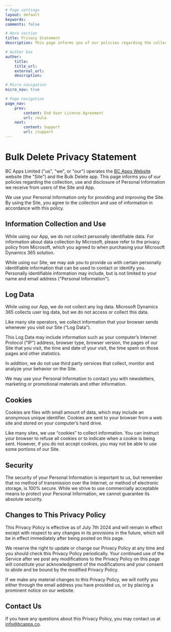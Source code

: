 ```yaml
---
# Page settings
layout: default
keywords:
comments: false

# Hero section
title: Privacy Statement
description: This page informs you of our policies regarding the collection, use, and disclosure of Personal Information we receive from users of the Bulk Delete App.

# Author box
author:
    title:
    title_url: 
    external_url: 
    description: 

# Micro navigation
micro_nav: true

# Page navigation
page_nav:
    prev:
        content: End User License Agreement
        url: /eula
    next:
        content: Support
        url: /support
---
```


# Bulk Delete Privacy Statement

BC Apps Limited ("us", "we", or "our") operates the [BC Apps Website](https://www.bcapps.co) website (the "Site") and the Bulk Delete app. This page informs you of our policies regarding the collection, use and disclosure of Personal Information we receive from users of the Site and App.

We use your Personal Information only for providing and improving the Site. By using the Site, you agree to the collection and use of information in accordance with this policy.

## Information Collection and Use

While using our App, we do not collect personally identifiable data. For information about data collection by Microsoft, please refer to the privacy policy from Microsoft, which you agreed to when purchasing your Microsoft Dynamics 365 solution.

While using our Site, we may ask you to provide us with certain personally identifiable information that can be used to contact or identify you. Personally identifiable information may include, but is not limited to your name and email address ("Personal Information").

## Log Data

While using our App, we do not collect any log data. Microsoft Dynamics 365 collects user log data, but we do not access or collect this data.

Like many site operators, we collect information that your browser sends whenever you visit our Site ("Log Data").

This Log Data may include information such as your computer’s Internet Protocol ("IP") address, browser type, browser version, the pages of our Site that you visit, the time and date of your visit, the time spent on those pages and other statistics.

In addition, we do not use third party services that collect, monitor and analyze your behavior on the Site.

We may use your Personal Information to contact you with newsletters, marketing or promotional materials and other information.

## Cookies

Cookies are files with small amount of data, which may include an anonymous unique identifier. Cookies are sent to your browser from a web site and stored on your computer’s hard drive.

Like many sites, we use “cookies” to collect information. You can instruct your browser to refuse all cookies or to indicate when a cookie is being sent. However, if you do not accept cookies, you may not be able to use some portions of our Site.

## Security

The security of your Personal Information is important to us, but remember that no method of transmission over the Internet, or method of electronic storage, is 100% secure. While we strive to use commercially acceptable means to protect your Personal Information, we cannot guarantee its absolute security.

## Changes to This Privacy Policy

This Privacy Policy is effective as of July 7th 2024 and will remain in effect except with respect to any changes in its provisions in the future, which will be in effect immediately after being posted on this page.

We reserve the right to update or change our Privacy Policy at any time and you should check this Privacy Policy periodically. Your continued use of the Service after we post any modifications to the Privacy Policy on this page will constitute your acknowledgment of the modifications and your consent to abide and be bound by the modified Privacy Policy.

If we make any material changes to this Privacy Policy, we will notify you either through the email address you have provided us, or by placing a prominent notice on our website.

## Contact Us

If you have any questions about this Privacy Policy, you may contact us at info@bcapps.co.